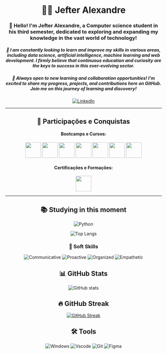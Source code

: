 <div align="center">

# 👨‍💻 Jefter Alexandre
### 👋 Hello! I'm Jefter Alexandre, a Computer science student in his third semester, dedicated to exploring and expanding my knowledge in the vast world of technology!
##### 🌱 I am constantly looking to learn and improve my skills in various areas, including data science, artificial intelligence, machine learning and web development. I firmly believe that continuous education and curiosity are the keys to success in this ever-evolving sector.
##### 💼 Always open to new learning and collaboration opportunities! I'm excited to share my progress, projects, and contributions here on GitHub. Join me on this journey of learning and discovery!

[![LinkedIn](https://img.shields.io/badge/LinkedIn-0077B5?style=for-the-badge&logo=linkedin&logoColor=white)](https://www.linkedin.com/in/jefter-alexandre-376677237/) 

---

## 🚀 Participações e Conquistas

#### Bootcamps e Cursos:
[<img src="https://hermes.dio.me/tracks/b092559f-ec20-4401-83e5-d98b6278b7b1.png" height="50"></a>](https://hermes.dio.me/certificates/4F5E4FAE.pdf)
[<img src="https://hermes.dio.me/tracks/9388e8d8-00d5-4007-a7c9-357324fe73fa.png" height="50"></a>](https://hermes.dio.me/certificates/E8BF2575.pdf)
[<img src="https://hermes.dio.me/tracks/12da0c17-5b91-4e81-b6e9-92e3ee3b83f6.png" height="50"></a>](https://hermes.dio.me/certificates/3238A153.pdf)
[<img src="https://hermes.dio.me/tracks/4d998d5c-36c1-497b-8da0-8db465c820eb.png" height="50"></a>](https://hermes.dio.me/certificates/NKEQBLYS.pdf)
[<img src="https://hermes.dio.me/tracks/077c7636-313d-4f1a-ba1c-c3aac542e86b.png" height="50"></a>](https://hermes.dio.me/certificates/6YOCUXZN.pdf)
[<img src="https://hermes.dio.me/tracks/eac28003-aab4-4427-9e80-d750b44894c7.png" height="50"></a>](https://hermes.dio.me/certificates/954D1849.pdf)
[<img src="https://hermes.dio.me/tracks/84b2d685-23f9-4729-9e3c-28cb84a39b38.png" height="50"></a>](https://hermes.dio.me/certificates/MTSTALFK.pdf)

#### Certificações e Formações:
[<img src="https://images.credly.com/size/110x110/images/024d0122-724d-4c5a-bd83-cfe3c4b7a073/image.png" height="50"></a>](https://www.credly.com/badges/dd770403-b985-4b9a-ad14-711dce728c97/public_url)

---

## 📚 Studying in this moment
![Python](https://img.shields.io/badge/Python-3776AB?style=for-the-badge&logo=python&logoColor=white)


![Top Langs](https://github-readme-stats-git-masterrstaa-rickstaa.vercel.app/api/top-langs/?username=jefteralex1&theme=midnight-purple&layout=compact&bg_color=000&border_color=8300ff&text_color=FFF)

### 🔗 Soft Skills
![Communicative](https://img.shields.io/badge/Communicative-red)
![Proactive](https://img.shields.io/badge/Proactive-blue)
![Organized](https://img.shields.io/badge/Organized-red)
![Empathetic](https://img.shields.io/badge/Empathetic-blue)

## 📊 GitHub Stats

![GitHub stats](https://github-readme-stats.vercel.app/api?username=jefteralex1&hide_title=true&border_color=8300ff&theme=midnight-purple&show_icons=true)

## 🔥 GitHub Streak

[![GitHub Streak](https://streak-stats.demolab.com/?user=jefteralex1&theme=midnight-purple&background=000&border=8300ff&dates=FFF)](https://git.io/streak-stats)

## 🛠️ Tools

![Windows](https://img.shields.io/badge/Windows-000?style=for-the-badge&logo=windows&logoColor=2CA5E0)
![Vscode](https://img.shields.io/badge/Vscode-007ACC?style=for-the-badge&logo=visual-studio-code&logoColor=white) 
![Git](https://img.shields.io/badge/GIT-E44C30?style=for-the-badge&logo=git&logoColor=white) 
![Figma](https://img.shields.io/badge/Figma-696969?style=for-the-badge&logo=figma&logoColor=figma)

<!---
JPLabussiereF/JPLabussiereF is a ✨ special ✨ repository because its `README.md` (this file) appears on your GitHub profile.
You can click the Preview link to take a look at your changes.
--->
</div>

